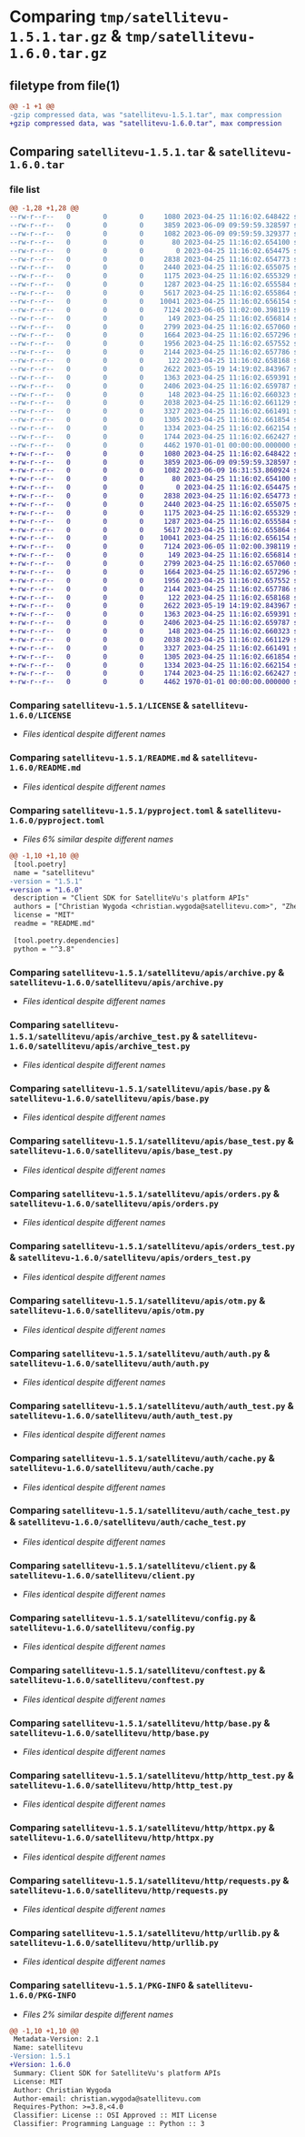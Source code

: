 # Comparing `tmp/satellitevu-1.5.1.tar.gz` & `tmp/satellitevu-1.6.0.tar.gz`

## filetype from file(1)

```diff
@@ -1 +1 @@
-gzip compressed data, was "satellitevu-1.5.1.tar", max compression
+gzip compressed data, was "satellitevu-1.6.0.tar", max compression
```

## Comparing `satellitevu-1.5.1.tar` & `satellitevu-1.6.0.tar`

### file list

```diff
@@ -1,28 +1,28 @@
--rw-r--r--   0        0        0     1080 2023-04-25 11:16:02.648422 satellitevu-1.5.1/LICENSE
--rw-r--r--   0        0        0     3859 2023-06-09 09:59:59.328597 satellitevu-1.5.1/README.md
--rw-r--r--   0        0        0     1082 2023-06-09 09:59:59.329377 satellitevu-1.5.1/pyproject.toml
--rw-r--r--   0        0        0       80 2023-04-25 11:16:02.654100 satellitevu-1.5.1/satellitevu/__init__.py
--rw-r--r--   0        0        0        0 2023-04-25 11:16:02.654475 satellitevu-1.5.1/satellitevu/apis/__init__.py
--rw-r--r--   0        0        0     2838 2023-04-25 11:16:02.654773 satellitevu-1.5.1/satellitevu/apis/archive.py
--rw-r--r--   0        0        0     2440 2023-04-25 11:16:02.655075 satellitevu-1.5.1/satellitevu/apis/archive_test.py
--rw-r--r--   0        0        0     1175 2023-04-25 11:16:02.655329 satellitevu-1.5.1/satellitevu/apis/base.py
--rw-r--r--   0        0        0     1287 2023-04-25 11:16:02.655584 satellitevu-1.5.1/satellitevu/apis/base_test.py
--rw-r--r--   0        0        0     5617 2023-04-25 11:16:02.655864 satellitevu-1.5.1/satellitevu/apis/orders.py
--rw-r--r--   0        0        0    10041 2023-04-25 11:16:02.656154 satellitevu-1.5.1/satellitevu/apis/orders_test.py
--rw-r--r--   0        0        0     7124 2023-06-05 11:02:00.398119 satellitevu-1.5.1/satellitevu/apis/otm.py
--rw-r--r--   0        0        0      149 2023-04-25 11:16:02.656814 satellitevu-1.5.1/satellitevu/auth/__init__.py
--rw-r--r--   0        0        0     2799 2023-04-25 11:16:02.657060 satellitevu-1.5.1/satellitevu/auth/auth.py
--rw-r--r--   0        0        0     1664 2023-04-25 11:16:02.657296 satellitevu-1.5.1/satellitevu/auth/auth_test.py
--rw-r--r--   0        0        0     1956 2023-04-25 11:16:02.657552 satellitevu-1.5.1/satellitevu/auth/cache.py
--rw-r--r--   0        0        0     2144 2023-04-25 11:16:02.657786 satellitevu-1.5.1/satellitevu/auth/cache_test.py
--rw-r--r--   0        0        0      122 2023-04-25 11:16:02.658168 satellitevu-1.5.1/satellitevu/auth/exc.py
--rw-r--r--   0        0        0     2622 2023-05-19 14:19:02.843967 satellitevu-1.5.1/satellitevu/client.py
--rw-r--r--   0        0        0     1363 2023-04-25 11:16:02.659391 satellitevu-1.5.1/satellitevu/config.py
--rw-r--r--   0        0        0     2406 2023-04-25 11:16:02.659787 satellitevu-1.5.1/satellitevu/conftest.py
--rw-r--r--   0        0        0      148 2023-04-25 11:16:02.660323 satellitevu-1.5.1/satellitevu/http/__init__.py
--rw-r--r--   0        0        0     2038 2023-04-25 11:16:02.661129 satellitevu-1.5.1/satellitevu/http/base.py
--rw-r--r--   0        0        0     3327 2023-04-25 11:16:02.661491 satellitevu-1.5.1/satellitevu/http/http_test.py
--rw-r--r--   0        0        0     1305 2023-04-25 11:16:02.661854 satellitevu-1.5.1/satellitevu/http/httpx.py
--rw-r--r--   0        0        0     1334 2023-04-25 11:16:02.662154 satellitevu-1.5.1/satellitevu/http/requests.py
--rw-r--r--   0        0        0     1744 2023-04-25 11:16:02.662427 satellitevu-1.5.1/satellitevu/http/urllib.py
--rw-r--r--   0        0        0     4462 1970-01-01 00:00:00.000000 satellitevu-1.5.1/PKG-INFO
+-rw-r--r--   0        0        0     1080 2023-04-25 11:16:02.648422 satellitevu-1.6.0/LICENSE
+-rw-r--r--   0        0        0     3859 2023-06-09 09:59:59.328597 satellitevu-1.6.0/README.md
+-rw-r--r--   0        0        0     1082 2023-06-09 16:31:53.860924 satellitevu-1.6.0/pyproject.toml
+-rw-r--r--   0        0        0       80 2023-04-25 11:16:02.654100 satellitevu-1.6.0/satellitevu/__init__.py
+-rw-r--r--   0        0        0        0 2023-04-25 11:16:02.654475 satellitevu-1.6.0/satellitevu/apis/__init__.py
+-rw-r--r--   0        0        0     2838 2023-04-25 11:16:02.654773 satellitevu-1.6.0/satellitevu/apis/archive.py
+-rw-r--r--   0        0        0     2440 2023-04-25 11:16:02.655075 satellitevu-1.6.0/satellitevu/apis/archive_test.py
+-rw-r--r--   0        0        0     1175 2023-04-25 11:16:02.655329 satellitevu-1.6.0/satellitevu/apis/base.py
+-rw-r--r--   0        0        0     1287 2023-04-25 11:16:02.655584 satellitevu-1.6.0/satellitevu/apis/base_test.py
+-rw-r--r--   0        0        0     5617 2023-04-25 11:16:02.655864 satellitevu-1.6.0/satellitevu/apis/orders.py
+-rw-r--r--   0        0        0    10041 2023-04-25 11:16:02.656154 satellitevu-1.6.0/satellitevu/apis/orders_test.py
+-rw-r--r--   0        0        0     7124 2023-06-05 11:02:00.398119 satellitevu-1.6.0/satellitevu/apis/otm.py
+-rw-r--r--   0        0        0      149 2023-04-25 11:16:02.656814 satellitevu-1.6.0/satellitevu/auth/__init__.py
+-rw-r--r--   0        0        0     2799 2023-04-25 11:16:02.657060 satellitevu-1.6.0/satellitevu/auth/auth.py
+-rw-r--r--   0        0        0     1664 2023-04-25 11:16:02.657296 satellitevu-1.6.0/satellitevu/auth/auth_test.py
+-rw-r--r--   0        0        0     1956 2023-04-25 11:16:02.657552 satellitevu-1.6.0/satellitevu/auth/cache.py
+-rw-r--r--   0        0        0     2144 2023-04-25 11:16:02.657786 satellitevu-1.6.0/satellitevu/auth/cache_test.py
+-rw-r--r--   0        0        0      122 2023-04-25 11:16:02.658168 satellitevu-1.6.0/satellitevu/auth/exc.py
+-rw-r--r--   0        0        0     2622 2023-05-19 14:19:02.843967 satellitevu-1.6.0/satellitevu/client.py
+-rw-r--r--   0        0        0     1363 2023-04-25 11:16:02.659391 satellitevu-1.6.0/satellitevu/config.py
+-rw-r--r--   0        0        0     2406 2023-04-25 11:16:02.659787 satellitevu-1.6.0/satellitevu/conftest.py
+-rw-r--r--   0        0        0      148 2023-04-25 11:16:02.660323 satellitevu-1.6.0/satellitevu/http/__init__.py
+-rw-r--r--   0        0        0     2038 2023-04-25 11:16:02.661129 satellitevu-1.6.0/satellitevu/http/base.py
+-rw-r--r--   0        0        0     3327 2023-04-25 11:16:02.661491 satellitevu-1.6.0/satellitevu/http/http_test.py
+-rw-r--r--   0        0        0     1305 2023-04-25 11:16:02.661854 satellitevu-1.6.0/satellitevu/http/httpx.py
+-rw-r--r--   0        0        0     1334 2023-04-25 11:16:02.662154 satellitevu-1.6.0/satellitevu/http/requests.py
+-rw-r--r--   0        0        0     1744 2023-04-25 11:16:02.662427 satellitevu-1.6.0/satellitevu/http/urllib.py
+-rw-r--r--   0        0        0     4462 1970-01-01 00:00:00.000000 satellitevu-1.6.0/PKG-INFO
```

### Comparing `satellitevu-1.5.1/LICENSE` & `satellitevu-1.6.0/LICENSE`

 * *Files identical despite different names*

### Comparing `satellitevu-1.5.1/README.md` & `satellitevu-1.6.0/README.md`

 * *Files identical despite different names*

### Comparing `satellitevu-1.5.1/pyproject.toml` & `satellitevu-1.6.0/pyproject.toml`

 * *Files 6% similar despite different names*

```diff
@@ -1,10 +1,10 @@
 [tool.poetry]
 name = "satellitevu"
-version = "1.5.1"
+version = "1.6.0"
 description = "Client SDK for SatelliteVu's platform APIs"
 authors = ["Christian Wygoda <christian.wygoda@satellitevu.com>", "Zhelini Sivanesan <zhelini.sivanesan@satellitevu.com>", "James Harrison <james.harrison@satellitevu.com>"]
 license = "MIT"
 readme = "README.md"
 
 [tool.poetry.dependencies]
 python = "^3.8"
```

### Comparing `satellitevu-1.5.1/satellitevu/apis/archive.py` & `satellitevu-1.6.0/satellitevu/apis/archive.py`

 * *Files identical despite different names*

### Comparing `satellitevu-1.5.1/satellitevu/apis/archive_test.py` & `satellitevu-1.6.0/satellitevu/apis/archive_test.py`

 * *Files identical despite different names*

### Comparing `satellitevu-1.5.1/satellitevu/apis/base.py` & `satellitevu-1.6.0/satellitevu/apis/base.py`

 * *Files identical despite different names*

### Comparing `satellitevu-1.5.1/satellitevu/apis/base_test.py` & `satellitevu-1.6.0/satellitevu/apis/base_test.py`

 * *Files identical despite different names*

### Comparing `satellitevu-1.5.1/satellitevu/apis/orders.py` & `satellitevu-1.6.0/satellitevu/apis/orders.py`

 * *Files identical despite different names*

### Comparing `satellitevu-1.5.1/satellitevu/apis/orders_test.py` & `satellitevu-1.6.0/satellitevu/apis/orders_test.py`

 * *Files identical despite different names*

### Comparing `satellitevu-1.5.1/satellitevu/apis/otm.py` & `satellitevu-1.6.0/satellitevu/apis/otm.py`

 * *Files identical despite different names*

### Comparing `satellitevu-1.5.1/satellitevu/auth/auth.py` & `satellitevu-1.6.0/satellitevu/auth/auth.py`

 * *Files identical despite different names*

### Comparing `satellitevu-1.5.1/satellitevu/auth/auth_test.py` & `satellitevu-1.6.0/satellitevu/auth/auth_test.py`

 * *Files identical despite different names*

### Comparing `satellitevu-1.5.1/satellitevu/auth/cache.py` & `satellitevu-1.6.0/satellitevu/auth/cache.py`

 * *Files identical despite different names*

### Comparing `satellitevu-1.5.1/satellitevu/auth/cache_test.py` & `satellitevu-1.6.0/satellitevu/auth/cache_test.py`

 * *Files identical despite different names*

### Comparing `satellitevu-1.5.1/satellitevu/client.py` & `satellitevu-1.6.0/satellitevu/client.py`

 * *Files identical despite different names*

### Comparing `satellitevu-1.5.1/satellitevu/config.py` & `satellitevu-1.6.0/satellitevu/config.py`

 * *Files identical despite different names*

### Comparing `satellitevu-1.5.1/satellitevu/conftest.py` & `satellitevu-1.6.0/satellitevu/conftest.py`

 * *Files identical despite different names*

### Comparing `satellitevu-1.5.1/satellitevu/http/base.py` & `satellitevu-1.6.0/satellitevu/http/base.py`

 * *Files identical despite different names*

### Comparing `satellitevu-1.5.1/satellitevu/http/http_test.py` & `satellitevu-1.6.0/satellitevu/http/http_test.py`

 * *Files identical despite different names*

### Comparing `satellitevu-1.5.1/satellitevu/http/httpx.py` & `satellitevu-1.6.0/satellitevu/http/httpx.py`

 * *Files identical despite different names*

### Comparing `satellitevu-1.5.1/satellitevu/http/requests.py` & `satellitevu-1.6.0/satellitevu/http/requests.py`

 * *Files identical despite different names*

### Comparing `satellitevu-1.5.1/satellitevu/http/urllib.py` & `satellitevu-1.6.0/satellitevu/http/urllib.py`

 * *Files identical despite different names*

### Comparing `satellitevu-1.5.1/PKG-INFO` & `satellitevu-1.6.0/PKG-INFO`

 * *Files 2% similar despite different names*

```diff
@@ -1,10 +1,10 @@
 Metadata-Version: 2.1
 Name: satellitevu
-Version: 1.5.1
+Version: 1.6.0
 Summary: Client SDK for SatelliteVu's platform APIs
 License: MIT
 Author: Christian Wygoda
 Author-email: christian.wygoda@satellitevu.com
 Requires-Python: >=3.8,<4.0
 Classifier: License :: OSI Approved :: MIT License
 Classifier: Programming Language :: Python :: 3
```

